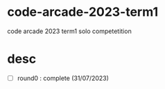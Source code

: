 # code-arcade-2023-term1
code arcade 2023 term1 solo competetition

# desc
- [ ] round0 : complete (31/07/2023)
